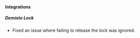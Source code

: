 
#### Integrations
##### Demisto Lock
- Fixed an issue where failing to release the lock was ignored.
